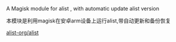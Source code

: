 
A Magisk module for alist , with automatic update alist version

本模块是利用magisk在安卓arm设备上运行alist,带自动更新和备份恢复

[alist-org/alist](https://github.com/alist-org/alist)
